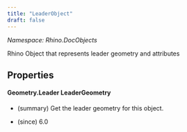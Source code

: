 ```yaml
---
title: "LeaderObject"
draft: false
---
```


*Namespace: Rhino.DocObjects*

   Rhino Object that represents leader geometry and attributes
   
## Properties
#### Geometry.Leader LeaderGeometry
- (summary) 
     Get the leader geometry for this object.
     
- (since) 6.0
